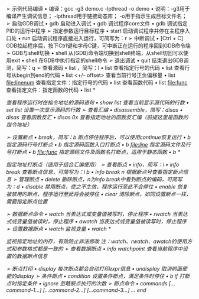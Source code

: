 ➢ 示例代码编译
  • 编译：gcc -g3 demo.c -lpthread -o demo
  • 说明：-g3用于编译产生调试信息；
          -lpthread用于链接动态库；
          -o用于指示生成目标文件名；
➢ 启动GDB调试
  • gdb <program> 启动进入调试
  • gdb <program> <core> 调试程序core文件
  • gdb <program> <pid> 调试指定PID的运行中程序
➢ 指定参数运行目标程序
  • start <args> 启动调试程序并停在主程序入口处
  • run <args> 启动调试程序直接进入运行，可简写为：r <args>
➢ 中断调试
  • [Ctrl + C] GDB拉起程序后，按下Ctrl键和字母C键，可中断正在运行的程序回到GDB命令端
➢ GDB与shell切换
  • shell 从(GDB)命令端切换到shell终端，从shell切回可以使用exit
  • shell <command> 在GDB中执行指定的shell命令
➢ 退出调试
  • quit 结束退出GDB调测，简写：q
➢ 查看源码
  • list ，简写：l
  • list <linenum> 查看指定行号的代码
  • list <begin> <end> 查看行号从begin到end的代码
  • list <+/- offset> 查看当前行号正负偏移量
  • list <file:linenum> 查看指定文件：指定行号的代码
  • list <func> 查看函数代码
  • list <file:func> 查看指定文件：指定函数的代码
  • list *<address> 查看程序运行时在指令地址的源码语句
  • show list 查看当前显示源代码的行数
  • set list <num> 设置一次显示源码的行数
➢ 查看汇编
  • disassemble，简写：disas
  • disas <func> 查看函数反汇
  • disas 0x<hhhhhh> 查看指定地址的函数反汇编（前提这里是函数的指令地址）


➢ 设置断点
  • break，简写：b 断点停住程序后，可以使用continue恢复运行
  • b <linenum> 指定源码行号打断点
  • b <func> 指定源码函数入口打断点
  • b <file:line> 指定源码文件及行号打断点
  • b <file:func> 指定源码文件及函数名打断点，适用于静态函数
  • b *<address> 指定地址打断点（适用于结合汇编使用）
➢ 查看断点
  • info，简写：i
  • info break 查看断点信息，可简写为：i b
  • info break n 根据断点号查看指定断点信息
➢ 管理断点
  • delete <n> 删除断点，n为info break中看到断点的编码，可简写为：d
  • disable <n> 禁用断点，使之不生效，程序运行至此不会停住
  • enable <n> 恢复被禁用的断点，程序运行至此将会被停住
  • clear <expr> 清除断点，如同设置断点一样，需要指定断点位置

➢ 数据断点命令
  • watch 当表达式或变量值被写时，停止程序
  • rwatch 当表达式或变量值被读时，停止程序
  • awatch 当表达式或变量值被读写时，停止程序
➢ 设置数据断点
  • watch <expr> 监视变量
  • watch *<address> 监视指定地址的内存，有效防止非法修改
  注：watch、rwatch、awatch的使用方式和参数格式都是一致的
➢ 查看数据断点
  • info watchpoint 查看当前程序中设置的数据断点信息

➢ 断点打印
  • display <expr> 每次断点都会自动打印expr信息
  • undisplay 取消前面使能的display
➢ 条件断点
  • condition <bnum> <expr> 设置条件断点，满足条件时停住
  • b <location> if <expr> 打断点时指定条件
  •  ignore <bnum> <count> 忽略断点执行的次数
➢ 断点命令
• commands <bnum>
[…command-1…]
[…command-2…]
[…command-3…]
…
end
